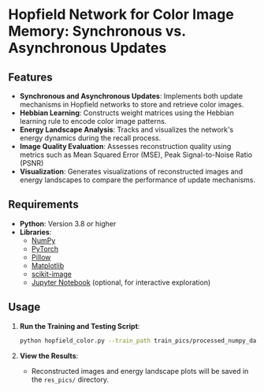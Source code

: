 # Hopfield Network for Color Image Memory: Synchronous vs. Asynchronous Updates

## Features
- **Synchronous and Asynchronous Updates**: Implements both update mechanisms in Hopfield networks to store and retrieve color images.
- **Hebbian Learning**: Constructs weight matrices using the Hebbian learning rule to encode color image patterns.
- **Energy Landscape Analysis**: Tracks and visualizes the network's energy dynamics during the recall process.
- **Image Quality Evaluation**: Assesses reconstruction quality using metrics such as Mean Squared Error (MSE), Peak Signal-to-Noise Ratio (PSNR)
- **Visualization**: Generates visualizations of reconstructed images and energy landscapes to compare the performance of update mechanisms.

## Requirements
- **Python**: Version 3.8 or higher
- **Libraries**:
  - [NumPy](https://numpy.org/) 
  - [PyTorch](https://pytorch.org/) 
  - [Pillow](https://python-pillow.org/) 
  - [Matplotlib](https://matplotlib.org/) 
  - [scikit-image](https://scikit-image.org/) 
  - [Jupyter Notebook](https://jupyter.org/) (optional, for interactive exploration)
 

## Usage
1. **Run the Training and Testing Script**:
    ```bash
    python hopfield_color.py --train_path train_pics/processed_numpy_dataset/kodak24.npy --test_path test_pics/processed_numpy_test/kodak24_random.npy --res_path res_pics/kodak24/random_block
    ```
    
2. **View the Results**:
    - Reconstructed images and energy landscape plots will be saved in the `res_pics/` directory.

